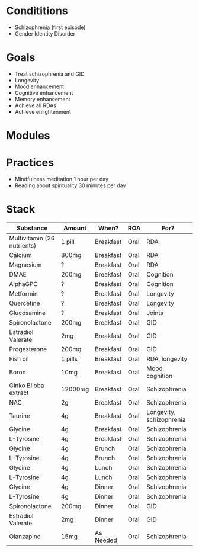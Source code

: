 # Condititions
- Schizophrenia (first episode)
- Gender Identity Disorder

# Goals
- Treat schizophrenia and GID
- Longevity
- Mood enhancement
- Cognitive enhancement
- Memory enhancement
- Achieve all RDAs
- Achieve enlightenment

# Modules

# Practices
- Mindfulness meditation 1 hour per day
- Reading about spirituality 30 minutes per day

# Stack
| Substance     | Amount                  | When?     | ROA        | For?            |
| ------------- | ----------------------- | --------- | ---------- | --------------- |
| Multivitamin (26 nutrients)        | 1 pill | Breakfast | Oral       | RDA             |
| Calcium              | 800mg                   | Breakfast | Oral       | RDA             |
| Magnesium            | ?                       | Breakfast | Oral       | RDA             |
| DMAE             | 200mg                       | Breakfast | Oral       | Cognition       |
| AlphaGPC             | ?                       | Breakfast | Oral       | Cognition       |
| Metformin            | ?                       | Breakfast | Oral       | Longevity       |
| Quercetine            | ?                       | Breakfast | Oral       | Longevity       |
| Glucosamine            | ?                       | Breakfast | Oral       | Joints       |
| Spironolactone       | 200mg                     | Breakfast | Oral       | GID             |
| Estradiol Valerate   | 2mg                     | Breakfast | Oral       | GID             |
| Progesterone         | 200mg                   | Breakfast | Oral       | GID             |
| Fish oil             | 1 pills                 | Breakfast | Oral       | RDA, longevity  |
| Boron                | 10mg                    | Breakfast | Oral       | Mood, cognition |
| Ginko Biloba extract | 12000mg                 | Breakfast | Oral       | Schizophrenia   |
| NAC                | 2g                    | Breakfast | Oral       | Schizophrenia |
| Taurine                | 4g                    | Breakfast | Oral       | Longevity, schizophrenia |
| Glycine                | 4g                    | Breakfast | Oral       | Schizophrenia |
| L-Tyrosine                | 4g                    | Breakfast | Oral       | Schizophrenia |
| Glycine                | 4g                    | Brunch | Oral       | Schizophrenia |
| L-Tyrosine                | 4g                    | Brunch | Oral       | Schizophrenia |
| Glycine                | 4g                    | Lunch | Oral       | Schizophrenia |
| L-Tyrosine                | 4g                    | Lunch | Oral       | Schizophrenia |
| Glycine                | 4g                    | Dinner | Oral       | Schizophrenia |
| L-Tyrosine                | 4g                    | Dinner | Oral       | Schizophrenia |
| Spironolactone       | 200mg                     | Dinner | Oral       | GID             |
| Estradiol Valerate   | 2mg                     | Dinner     | Oral       | GID             |
| Olanzapine           | 15mg                    | As Needed | Oral       | Schizophrenia   |
